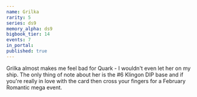 ```yaml
---
name: Grilka
rarity: 5
series: ds9
memory_alpha: ds9
bigbook_tier: 14
events: 7
in_portal:
published: true
---
```


Grilka almost makes me feel bad for Quark - I wouldn't even let her on my ship. The only thing of note about her is the #6 Klingon DIP base and if you're really in love with the card then cross your fingers for a February Romantic mega event.
